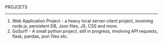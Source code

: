 PROJCETS
_____________

1. Web Application Project - a heavy local server-client project, involving node.js, persistent DB, Json files, JS, CSS and more.
2. GoSurf! -  A small python project, still in progress, involving API requests, flask, pandas, json files etc.
